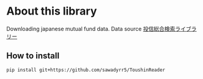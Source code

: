 # About this library
Downloading japanese mutual fund data.
Data source [投信総合検索ライブラリー](https://toushin-lib.fwg.ne.jp/)

## How to install
```buildoutcfg
pip install git+https://github.com/sawadyrr5/ToushinReader
```
